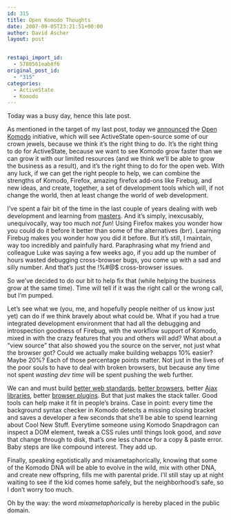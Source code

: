 ```yaml
---
id: 315
title: Open Komodo Thoughts
date: 2007-09-05T23:21:51+00:00
author: David Ascher
layout: post


restapi_import_id:
  - 5780561eab8f6
original_post_id:
  - "315"
categories:
  - ActiveState
  - Komodo
---
```

Today was a busy day, hence this late post.

As mentioned in the target of my last post, today we [announced](http://blogs.activestate.com/shanec/2007/09/holy-komodo.html) the [Open Komodo](http://activestate.com/openkomodo/) initiative, which will see ActiveState open-source some of our crown jewels, because we think it&#8217;s the right thing to do. It&#8217;s the right thing to do for ActiveState, because we want to see Komodo grow faster than we can grow it with our limited resources (and we think we&#8217;ll be able to grow the business as a result), and it&#8217;s the right thing to do for the open web. With any luck, if we can get the right people to help, we can combine the strengths of Komodo, Firefox, amazing firefox add-ons like Firebug, and new ideas, and create, together, a set of development tools which will, if not change the world, then at least change the world of web development.

I&#8217;ve spent a fair bit of the time in the last couple of years dealing with web development and learning from [masters](http://alex.dojotoolkit.org/). And it&#8217;s simply, inexcusably, unequivocally, way too much _not fun_! Using Firefox makes you wonder how you could do it before it better than some of the alternatives (brr). Learning Firebug makes you wonder how you did it before. But it&#8217;s still, I maintain, way too incredibly and painfully hard. Paraphrasing what my friend and colleague Luke was saying a few weeks ago, if you add up the number of hours wasted debugging cross-browser bugs, you come up with a sad and silly number. And that&#8217;s just the !%#@$ cross-browser issues.

So we&#8217;ve decided to do our bit to help fix that (while helping the business grow at the same time). Time will tell if it was the right call or the wrong call, but I&#8217;m pumped.

Let&#8217;s see what we (you, me, and hopefully people neither of us know just yet) can do if we think bravely about what could be. What if you had a true integrated development environment that had all the debugging and introspection goodness of Firebug, with the workflow support of Komodo, mixed in with the crazy features that you and others will add? What about a &#8220;view source&#8221; that also showed you the source on the server, not just what the browser got? Could we actually make building webapps 10% easier? Maybe 20%? Each of those percentage points matter. Not just in the lives of the poor souls to have to deal with broken browsers, but because any time not spent _wasting dev time_ will be spent pushing the web further.

We can and must build [better web standards](http://www.whatwg.org/specs/web-apps/current-work/), [better browsers](http://wiki.mozilla.org/Firefox3), better [Ajax libraries](http://dojotoolkit.org/), better [browser plugins](http://gears.google.com/). But that just makes the stack taller. Good tools can help make it fit in people&#8217;s brains. Case in point: every time the background syntax checker in Komodo detects a missing closing bracket and saves a developer a few seconds that she&#8217;ll be able to spend learning about Cool New Stuff. Everytime someone using Komodo Snapdragon can inspect a DOM element, tweak a CSS rules until things look good, and _save_ that change through to disk, that&#8217;s one less chance for a copy & paste error. Baby steps are like compound interest. They add up.

Finally, speaking egotistically and mixametaphorically, knowing that some of the Komodo DNA will be able to evolve in the wild, mix with other DNA, and create new offspring, fills me with parental pride. I&#8217;ll still stay up at night waiting to see if the kid comes home safely, but the neighborhood&#8217;s safe, so I don&#8217;t worry too much.

Oh by the way: the word _mixametaphorically_ is hereby placed in the public domain.